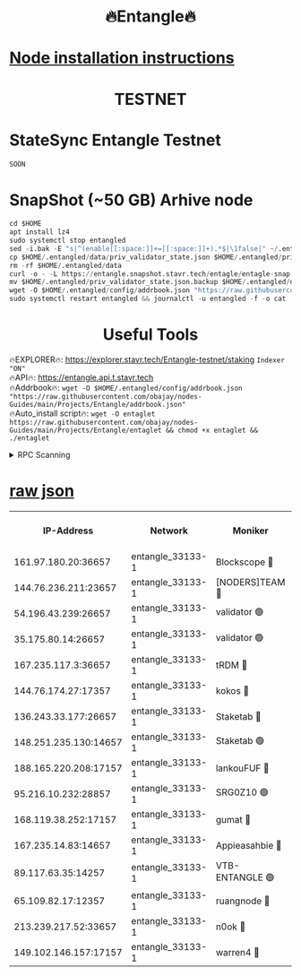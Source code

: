 <h1 align="center"> 🔥Entangle🔥</h1>

[Node installation instructions](https://github.com/obajay/nodes-Guides/tree/main/Projects/Entangle)
=

<h1 align="center"> TESTNET</h1>

# StateSync Entangle Testnet
```python
SOON
```
# SnapShot (~50 GB) Arhive node
```python
cd $HOME
apt install lz4
sudo systemctl stop entangled
sed -i.bak -E "s|^(enable[[:space:]]+=[[:space:]]+).*$|\1false|" ~/.entangled/config/config.toml
cp $HOME/.entangled/data/priv_validator_state.json $HOME/.entangled/priv_validator_state.json.backup
rm -rf $HOME/.entangled/data
curl -o - -L https://entangle.snapshot.stavr.tech/entagle/entagle-snap.tar.lz4 | lz4 -c -d - | tar -x -C $HOME/.entangled --strip-components 2
mv $HOME/.entangled/priv_validator_state.json.backup $HOME/.entangled/data/priv_validator_state.json
wget -O $HOME/.entangled/config/addrbook.json "https://raw.githubusercontent.com/obajay/nodes-Guides/main/Projects/Entangle/addrbook.json"
sudo systemctl restart entangled && journalctl -u entangled -f -o cat
```
 <h1 align="center"> Useful Tools</h1>
 
🔥EXPLORER🔥: https://explorer.stavr.tech/Entangle-testnet/staking        `Indexer "ON"` \
🔥API🔥:      https://entangle.api.t.stavr.tech \
🔥Addrbook🔥: ```wget -O $HOME/.entangled/config/addrbook.json "https://raw.githubusercontent.com/obajay/nodes-Guides/main/Projects/Entangle/addrbook.json"``` \
🔥Auto_install script🔥:  `wget -O entaglet https://raw.githubusercontent.com/obajay/nodes-Guides/main/Projects/Entangle/entaglet && chmod +x entaglet && ./entaglet`


<details>
<summary>RPC Scanning</summary>

<h2 align="center"> We scan nodes in real time every 4 hours. And we provide the final result of RPC endpoints.
We cannot influence the operation of these nodes in any way. </h2>


```python
If Voting Power is higher than 0 --> then the Node is a validator of the network and may be subject to attack and be a potential threat to the chain.
```
```python
We marked such validators with a red symbol
```

</details>

[raw json](https://rpc-check.entangt.stavr.tech/entangt/rpc-entangt-result.json)
=


<table><tr><th>IP-Address</th><th>Network</th><th>Moniker</th><th>Latest Block Height</th><th>Earliest Block Height</th><th>Catching Up</th><th>Tx Index</th><th>Voting Power</th><th>Scan Time</th></tr><tr><td>161.97.180.20:36657</td><td>entangle_33133-1</td><td>Blockscope 🔴</td><td>1466592</td><td>1</td><td>False</td><td>off</td><td>259586473635098</td><td>2024-01-02T21:26:18.523680735UTC</td></tr><tr><td>144.76.236.211:23657</td><td>entangle_33133-1</td><td>[NODERS]TEAM 🔴</td><td>1466596</td><td>1</td><td>False</td><td>off</td><td>47049700500000000</td><td>2024-01-02T21:26:31.274920829UTC</td></tr><tr><td>54.196.43.239:26657</td><td>entangle_33133-1</td><td>validator 🟢</td><td>1466597</td><td>1</td><td>False</td><td>on</td><td>0</td><td>2024-01-02T21:26:39.325443865UTC</td></tr><tr><td>35.175.80.14:26657</td><td>entangle_33133-1</td><td>validator 🟢</td><td>1466598</td><td>1</td><td>False</td><td>on</td><td>0</td><td>2024-01-02T21:26:40.284369264UTC</td></tr><tr><td>167.235.117.3:36657</td><td>entangle_33133-1</td><td>tRDM 🔴</td><td>1466598</td><td>1</td><td>False</td><td>on</td><td>65261012040632</td><td>2024-01-02T21:26:40.509988831UTC</td></tr><tr><td>144.76.174.27:17357</td><td>entangle_33133-1</td><td>kokos 🔴</td><td>1466595</td><td>145001</td><td>False</td><td>on</td><td>89890100000000</td><td>2024-01-02T21:26:28.182967841UTC</td></tr><tr><td>136.243.33.177:26657</td><td>entangle_33133-1</td><td>Staketab 🔴</td><td>1466596</td><td>660001</td><td>False</td><td>on</td><td>97008140155031</td><td>2024-01-02T21:26:33.578470901UTC</td></tr><tr><td>148.251.235.130:14657</td><td>entangle_33133-1</td><td>Staketab 🟢</td><td>1466592</td><td>660801</td><td>False</td><td>on</td><td>0</td><td>2024-01-02T21:26:18.201296111UTC</td></tr><tr><td>188.165.220.208:17157</td><td>entangle_33133-1</td><td>lankouFUF 🔴</td><td>1466595</td><td>725001</td><td>False</td><td>on</td><td>180899900000002</td><td>2024-01-02T21:26:23.732129685UTC</td></tr><tr><td>95.216.10.232:28857</td><td>entangle_33133-1</td><td>SRG0Z10 🟢</td><td>1466592</td><td>842001</td><td>False</td><td>off</td><td>0</td><td>2024-01-02T21:26:15.921738816UTC</td></tr><tr><td>168.119.38.252:17157</td><td>entangle_33133-1</td><td>gumat 🔴</td><td>1466595</td><td>962001</td><td>False</td><td>on</td><td>314013548351851</td><td>2024-01-02T21:26:23.400156040UTC</td></tr><tr><td>167.235.14.83:14657</td><td>entangle_33133-1</td><td>Appieasahbie 🔴</td><td>1466597</td><td>1076001</td><td>False</td><td>on</td><td>44568809900999996</td><td>2024-01-02T21:26:39.666542928UTC</td></tr><tr><td>89.117.63.35:14257</td><td>entangle_33133-1</td><td>VTB-ENTANGLE 🟢</td><td>1466595</td><td>1162001</td><td>False</td><td>off</td><td>0</td><td>2024-01-02T21:26:28.615660904UTC</td></tr><tr><td>65.109.82.17:12357</td><td>entangle_33133-1</td><td>ruangnode 🔴</td><td>1466592</td><td>1312001</td><td>False</td><td>off</td><td>266186785360543</td><td>2024-01-02T21:26:18.935257943UTC</td></tr><tr><td>213.239.217.52:33657</td><td>entangle_33133-1</td><td>n0ok 🔴</td><td>1466597</td><td>1366597</td><td>False</td><td>off</td><td>46574292273662988</td><td>2024-01-02T21:26:37.929393211UTC</td></tr><tr><td>149.102.146.157:17157</td><td>entangle_33133-1</td><td>warren4 🔴</td><td>1466596</td><td>1436001</td><td>False</td><td>on</td><td>378252395103395</td><td>2024-01-02T21:26:31.024591689UTC</td></tr></table>
